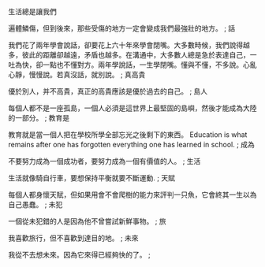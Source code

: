 生活總是讓我們

遍體鱗傷，但到後來，那些受傷的地方一定會變成我們最強壯的地方。
;
話

我們花了兩年學會說話，卻要花上六十年來學會閉嘴。大多數時候，我們說得越多，彼此的距離卻越遠，矛盾也越多。在溝通中，大多數人總是急於表達自己，一吐為快，卻一點也不懂對方。兩年學說話，一生學閉嘴。懂與不懂，不多說。心亂心靜，慢慢說。若真沒話，就別說。
;
真高貴

優於別人，并不高貴，真正的高貴應該是優於過去的自己。
;
島人

每個人都不是一座孤島，一個人必須是這世界上最堅固的島嶼，然後才能成為大陸的一部分。
;
教育是

教育就是當一個人把在學校所學全部忘光之後剩下的東西。
Education is what remains after one has forgotten everything one has learned in school.
;
成為

不要努力成為一個成功者，要努力成為一個有價值的人。
;
生活

生活就像騎自行車，要想保持平衡就要不斷運動.
;
天賦

每個人都身懷天賦，但如果用會不會爬樹的能力來評判一只魚，它會終其一生以為自己愚蠢。
;
未犯

一個從未犯錯的人是因為他不曾嘗試新鮮事物。
;
旅

我喜歡旅行，但不喜歡到達目的地。
;
未來

我從不去想未來。因為它來得已經夠快的了。
;
